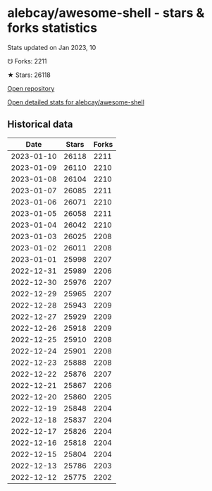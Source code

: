 # alebcay/awesome-shell - stars & forks statistics

Stats updated on Jan 2023, 10

☋ Forks: 2211

★ Stars: 26118

[Open repository](https://github.com/alebcay/awesome-shell)

[Open detailed stats for alebcay/awesome-shell](https://reviewgithub.com/rep/alebcay/awesome-shell)

## Historical data
| Date | Stars | Forks |
|------|-------|-------|
| 2023-01-10 | 26118 | 2211 | 
| 2023-01-09 | 26110 | 2210 | 
| 2023-01-08 | 26104 | 2210 | 
| 2023-01-07 | 26085 | 2211 | 
| 2023-01-06 | 26071 | 2210 | 
| 2023-01-05 | 26058 | 2211 | 
| 2023-01-04 | 26042 | 2210 | 
| 2023-01-03 | 26025 | 2208 | 
| 2023-01-02 | 26011 | 2208 | 
| 2023-01-01 | 25998 | 2207 | 
| 2022-12-31 | 25989 | 2206 | 
| 2022-12-30 | 25976 | 2207 | 
| 2022-12-29 | 25965 | 2207 | 
| 2022-12-28 | 25943 | 2209 | 
| 2022-12-27 | 25929 | 2209 | 
| 2022-12-26 | 25918 | 2209 | 
| 2022-12-25 | 25910 | 2208 | 
| 2022-12-24 | 25901 | 2208 | 
| 2022-12-23 | 25888 | 2208 | 
| 2022-12-22 | 25876 | 2207 | 
| 2022-12-21 | 25867 | 2206 | 
| 2022-12-20 | 25860 | 2205 | 
| 2022-12-19 | 25848 | 2204 | 
| 2022-12-18 | 25837 | 2204 | 
| 2022-12-17 | 25826 | 2204 | 
| 2022-12-16 | 25818 | 2204 | 
| 2022-12-15 | 25804 | 2204 | 
| 2022-12-13 | 25786 | 2203 | 
| 2022-12-12 | 25775 | 2202 | 

